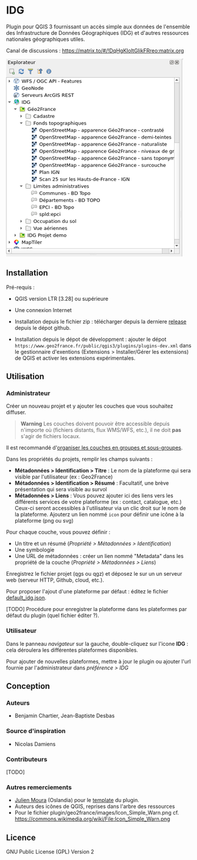 # IDG

Plugin pour QGIS 3 fournissant un accès simple aux données de l'ensemble des Infrastructure de Données Géographiques (IDG) et d'autres ressources nationales géographiques utiles.

Canal de discussions : https://matrix.to/#/!DqHgKIoltGIikFRreo:matrix.org

![QGIS Browser](repo/screenshot_browser_1.png)

## Installation

Pré-requis :

* QGIS version LTR [3.28] ou supérieure
* Une connexion Internet

* Installation depuis le fichier zip : télécharger depuis la derniere [release](https://github.com/geo2france/idg-qgis-plugin/releases) depuis le dépot github.
* Installation depuis le dépot de développment : ajouter le dépot `https://www.geo2france.fr/public/qgis3/plugins/plugins-dev.xml` dans le gestionnaire d'exentions (Extensions > Installer/Gérer les extensions) de QGIS et activer les extensions expérimentales.


## Utilisation

### Administrateur

Créer un nouveau projet et y ajouter les couches que vous souhaitez diffuser.
> **Warning**
> Les couches doivent pouvoir être accessible depuis n'importe où (fichiers distants, flux WMS/WFS, etc.), il ne doit **pas** s'agir de fichiers locaux.


Il est recommandé d'[organiser les couches en groupes et sous-groupes](https://docs.qgis.org/3.22/fr/docs/user_manual/introduction/general_tools.html#group-layers-interact).

Dans les propriétés du projets, remplir les champs suivants :

- **Métadonnées > Identification > Titre** : Le nom de la plateforme qui sera visible par l'utilisateur (ex : Geo2France)
- **Métadonnées > Identification > Résumé** : Facultatif, une brève présentation qui sera visible au survol
- **Métadonnées > Liens** : Vous pouvez ajouter ici des liens vers les différents services de votre plateforme (ex : contact, catalogue, etc.) 
   Ceux-ci seront accessibles à l'utilisateur via un clic droit sur le nom de la plateforme. Ajouterz un lien nommé `icon` pour définir une icône à la plateforme (png ou svg)

Pour chaque couche, vous pouvez définir :
- Un titre et un résumé (_Propriété > Métadonnées > Identification_)
- Une symbologie
- Une URL de métadonnées : créer un lien nommé "Metadata" dans les propriété de la couche (_Propriété > Métadonnées > Liens_)

Enregistrez le fichier projet (qgs ou qgz) et déposez le sur un un serveur web (serveur HTTP, Github, cloud, etc.).

Pour proposer l'ajout d'une plateforme par défaut : éditez le fichier [default_idg.json](plugin/idg/config/default_idg.json).

[TODO] Procédure pour enregistrer la plateforme dans les plateformes par défaut du plugin (quel fichier éditer ?).

### Utilisateur

Dans le panneau _navigateur_ sur la gauche, double-cliquez sur l'icone **IDG** : cela déroulera les différentes plateformes disponibles.

Pour ajouter de nouvelles plateformes, mettre à jour le plugin ou ajouter l'url fournie par l'administrateur dans _préférence > IDG_


## Conception

### Auteurs

* Benjamin Chartier, Jean-Baptiste Desbas

### Source d'inspiration

* Nicolas Damiens

### Contributeurs

[TODO]

### Autres remerciements

* [Julien Moura](https://github.com/Guts) (Oslandia) pour le [template](https://oslandia.gitlab.io/qgis/template-qgis-plugin/) du plugin.
* Auteurs des icônes de QGIS, reprises dans l'arbre des ressources
* Pour le fichier plugin/geo2france/images/Icon_Simple_Warn.png cf.
<https://commons.wikimedia.org/wiki/File:Icon_Simple_Warn.png>

## Licence

GNU Public License (GPL) Version 2
